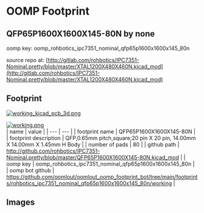 # OOMP Footprint  
## QFP65P1600X1600X145-80N  by none  
  
oomp key: oomp_rohbotics_ipc7351_nominal_qfp65p1600x1600x145_80n  
  
source repo at: [http://gitlab.com/rohbotics/IPC7351-Nominal.pretty/blob/master/XTAL1200X480X460N.kicad_mod](http://gitlab.com/rohbotics/IPC7351-Nominal.pretty/blob/master/XTAL1200X480X460N.kicad_mod)  
## Footprint  
  
[![working_kicad_pcb_3d.png](working_kicad_pcb_3d_600.png)](working_kicad_pcb_3d.png)  
  
[![working.png](working_600.png)](working.png)  
| name | value | 
| --- | --- | 
| footprint name | QFP65P1600X1600X145-80N | 
| footprint description | QFP,0.65mm pitch,square;20 pin X 20 pin, 14.00mm X 14.00mm X 1.45mm H Body | 
| number of pads | 80 | 
| github path | http://github.com/rohbotics/IPC7351-Nominal.pretty/blob/master/QFP65P1600X1600X145-80N.kicad_mod | 
| oomp key | oomp_rohbotics_ipc7351_nominal_qfp65p1600x1600x145_80n | 
| oomp bot github | https://github.com/oomlout/oomlout_oomp_footprint_bot/tree/main/footprints/rohbotics_ipc7351_nominal_qfp65p1600x1600x145_80n/working | 
## Images  
